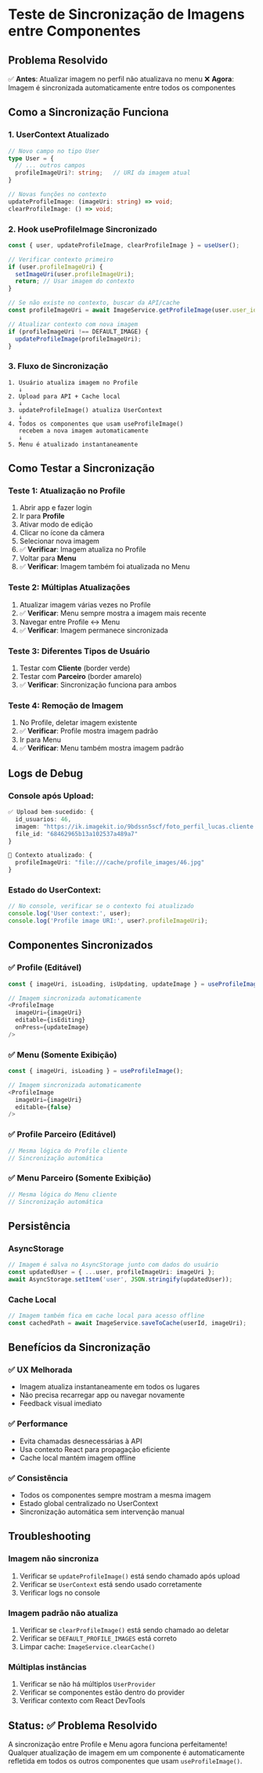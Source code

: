 # Teste de Sincronização de Imagens entre Componentes

## Problema Resolvido

✅ **Antes**: Atualizar imagem no perfil não atualizava no menu
❌ **Agora**: Imagem é sincronizada automaticamente entre todos os componentes

## Como a Sincronização Funciona

### 1. **UserContext Atualizado**
```typescript
// Novo campo no tipo User
type User = {
  // ... outros campos
  profileImageUri?: string;   // URI da imagem atual
}

// Novas funções no contexto
updateProfileImage: (imageUri: string) => void;
clearProfileImage: () => void;
```

### 2. **Hook useProfileImage Sincronizado**
```typescript
const { user, updateProfileImage, clearProfileImage } = useUser();

// Verificar contexto primeiro
if (user.profileImageUri) {
  setImageUri(user.profileImageUri);
  return; // Usar imagem do contexto
}

// Se não existe no contexto, buscar da API/cache
const profileImageUri = await ImageService.getProfileImage(user.user_id, user.tipo);

// Atualizar contexto com nova imagem
if (profileImageUri !== DEFAULT_IMAGE) {
  updateProfileImage(profileImageUri);
}
```

### 3. **Fluxo de Sincronização**
```
1. Usuário atualiza imagem no Profile
   ↓
2. Upload para API + Cache local
   ↓
3. updateProfileImage() atualiza UserContext
   ↓
4. Todos os componentes que usam useProfileImage() 
   recebem a nova imagem automaticamente
   ↓
5. Menu é atualizado instantaneamente
```

## Como Testar a Sincronização

### **Teste 1: Atualização no Profile**
1. Abrir app e fazer login
2. Ir para **Profile** 
3. Ativar modo de edição
4. Clicar no ícone da câmera
5. Selecionar nova imagem
6. ✅ **Verificar**: Imagem atualiza no Profile
7. Voltar para **Menu**
8. ✅ **Verificar**: Imagem também foi atualizada no Menu

### **Teste 2: Múltiplas Atualizações**
1. Atualizar imagem várias vezes no Profile
2. ✅ **Verificar**: Menu sempre mostra a imagem mais recente
3. Navegar entre Profile ↔ Menu
4. ✅ **Verificar**: Imagem permanece sincronizada

### **Teste 3: Diferentes Tipos de Usuário**
1. Testar com **Cliente** (border verde)
2. Testar com **Parceiro** (border amarelo)
3. ✅ **Verificar**: Sincronização funciona para ambos

### **Teste 4: Remoção de Imagem**
1. No Profile, deletar imagem existente
2. ✅ **Verificar**: Profile mostra imagem padrão
3. Ir para Menu
4. ✅ **Verificar**: Menu também mostra imagem padrão

## Logs de Debug

### Console após Upload:
```typescript
✅ Upload bem-sucedido: {
  id_usuarios: 46,
  imagem: "https://ik.imagekit.io/9bdssn5scf/foto_perfil_lucas.cliente.jpg",
  file_id: "68462965b13a102537a489a7"
}

🔄 Contexto atualizado: {
  profileImageUri: "file:///cache/profile_images/46.jpg"
}
```

### Estado do UserContext:
```typescript
// No console, verificar se o contexto foi atualizado
console.log('User context:', user);
console.log('Profile image URI:', user?.profileImageUri);
```

## Componentes Sincronizados

### ✅ **Profile (Editável)**
```typescript
const { imageUri, isLoading, isUpdating, updateImage } = useProfileImage();

// Imagem sincronizada automaticamente
<ProfileImage
  imageUri={imageUri}
  editable={isEditing}
  onPress={updateImage}
/>
```

### ✅ **Menu (Somente Exibição)**
```typescript
const { imageUri, isLoading } = useProfileImage();

// Imagem sincronizada automaticamente
<ProfileImage
  imageUri={imageUri}
  editable={false}
/>
```

### ✅ **Profile Parceiro (Editável)**
```typescript
// Mesma lógica do Profile cliente
// Sincronização automática
```

### ✅ **Menu Parceiro (Somente Exibição)**
```typescript
// Mesma lógica do Menu cliente
// Sincronização automática
```

## Persistência

### **AsyncStorage**
```typescript
// Imagem é salva no AsyncStorage junto com dados do usuário
const updatedUser = { ...user, profileImageUri: imageUri };
await AsyncStorage.setItem('user', JSON.stringify(updatedUser));
```

### **Cache Local**
```typescript
// Imagem também fica em cache local para acesso offline
const cachedPath = await ImageService.saveToCache(userId, imageUri);
```

## Benefícios da Sincronização

### ✅ **UX Melhorada**
- Imagem atualiza instantaneamente em todos os lugares
- Não precisa recarregar app ou navegar novamente
- Feedback visual imediato

### ✅ **Performance**
- Evita chamadas desnecessárias à API
- Usa contexto React para propagação eficiente
- Cache local mantém imagem offline

### ✅ **Consistência**
- Todos os componentes sempre mostram a mesma imagem
- Estado global centralizado no UserContext
- Sincronização automática sem intervenção manual

## Troubleshooting

### **Imagem não sincroniza**
1. Verificar se `updateProfileImage()` está sendo chamado após upload
2. Verificar se `UserContext` está sendo usado corretamente
3. Verificar logs no console

### **Imagem padrão não atualiza**
1. Verificar se `clearProfileImage()` está sendo chamado ao deletar
2. Verificar se `DEFAULT_PROFILE_IMAGES` está correto
3. Limpar cache: `ImageService.clearCache()`

### **Múltiplas instâncias**
1. Verificar se não há múltiplos `UserProvider`
2. Verificar se componentes estão dentro do provider
3. Verificar contexto com React DevTools

## Status: ✅ Problema Resolvido

A sincronização entre Profile e Menu agora funciona perfeitamente! Qualquer atualização de imagem em um componente é automaticamente refletida em todos os outros componentes que usam `useProfileImage()`. 